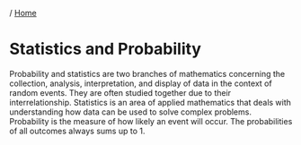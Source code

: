 / [Home](index.md)

# Statistics and Probability

Probability and statistics are two branches of mathematics concerning the collection, analysis, interpretation, and display of data in the context of random events. They are often studied together due to their interrelationship. Statistics is an area of applied mathematics that deals with understanding how data can be used to solve complex problems. Probability is the measure of how likely an event will occur. The probabilities of all outcomes always sums up to 1.
